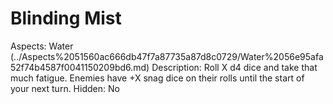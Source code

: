 # Blinding Mist

Aspects: Water (../Aspects%2051560ac666db47f7a87735a87d8c0729/Water%2056e95afa52f74b4587f0041150209bd6.md)
Description: Roll X d4 dice and take that much fatigue. Enemies have +X snag dice on their rolls until the start of your next turn. 
Hidden: No